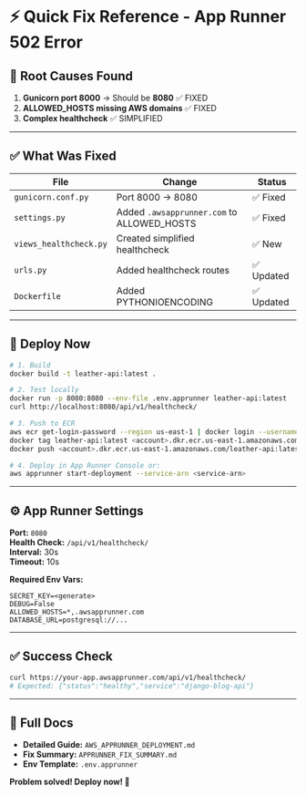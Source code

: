 # ⚡ Quick Fix Reference - App Runner 502 Error

## 🔴 Root Causes Found

1. **Gunicorn port 8000** → Should be **8080** ✅ FIXED
2. **ALLOWED_HOSTS missing AWS domains** ✅ FIXED  
3. **Complex healthcheck** ✅ SIMPLIFIED

---

## ✅ What Was Fixed

| File | Change | Status |
|------|--------|--------|
| `gunicorn.conf.py` | Port 8000 → 8080 | ✅ Fixed |
| `settings.py` | Added `.awsapprunner.com` to ALLOWED_HOSTS | ✅ Fixed |
| `views_healthcheck.py` | Created simplified healthcheck | ✅ New |
| `urls.py` | Added healthcheck routes | ✅ Updated |
| `Dockerfile` | Added PYTHONIOENCODING | ✅ Updated |

---

## 🚀 Deploy Now

```bash
# 1. Build
docker build -t leather-api:latest .

# 2. Test locally
docker run -p 8080:8080 --env-file .env.apprunner leather-api:latest
curl http://localhost:8080/api/v1/healthcheck/

# 3. Push to ECR
aws ecr get-login-password --region us-east-1 | docker login --username AWS --password-stdin <account>.dkr.ecr.us-east-1.amazonaws.com
docker tag leather-api:latest <account>.dkr.ecr.us-east-1.amazonaws.com/leather-api:latest
docker push <account>.dkr.ecr.us-east-1.amazonaws.com/leather-api:latest

# 4. Deploy in App Runner Console or:
aws apprunner start-deployment --service-arn <service-arn>
```

---

## ⚙️ App Runner Settings

**Port:** `8080`  
**Health Check:** `/api/v1/healthcheck/`  
**Interval:** 30s  
**Timeout:** 10s

**Required Env Vars:**
```
SECRET_KEY=<generate>
DEBUG=False
ALLOWED_HOSTS=*,.awsapprunner.com
DATABASE_URL=postgresql://...
```

---

## ✅ Success Check

```bash
curl https://your-app.awsapprunner.com/api/v1/healthcheck/
# Expected: {"status":"healthy","service":"django-blog-api"}
```

---

## 📖 Full Docs

- **Detailed Guide:** `AWS_APPRUNNER_DEPLOYMENT.md`
- **Fix Summary:** `APPRUNNER_FIX_SUMMARY.md`
- **Env Template:** `.env.apprunner`

**Problem solved! Deploy now! 🎉**